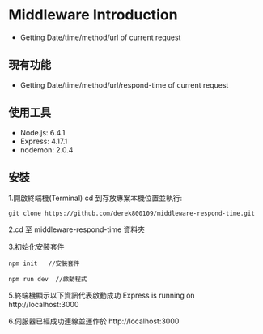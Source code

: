 # Middleware Introduction

- Getting Date/time/method/url of current request


## 現有功能

- Getting Date/time/method/url/respond-time of current request

## 使用工具

- Node.js: 6.4.1
- Express: 4.17.1
- nodemon: 2.0.4

## 安裝

1.開啟終端機(Terminal) cd 到存放專案本機位置並執行:

```
git clone https://github.com/derek800109/middleware-respond-time.git
``````

2.cd 至 middleware-respond-time 資料夾


3.初始化安裝套件

```
npm init   //安裝套件
```


```
npm run dev  //啟動程式
```

5.終端機顯示以下資訊代表啟動成功
Express is running on http://localhost:3000

6.伺服器已經成功連線並運作於 http://localhost:3000